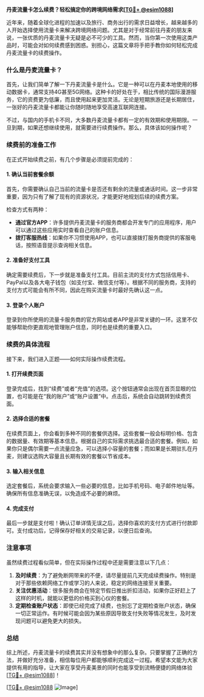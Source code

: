 **丹麦流量卡怎么续费？轻松搞定你的跨境网络需求[[TG💪+ @esim1088](https://t.me/s/esim1088)]**

近年来，随着全球化进程的加速以及旅行、商务出行的需求日益增长，越来越多的人开始选择使用流量卡来解决跨境网络问题。尤其是对于经常前往丹麦的朋友来说，一张优质的丹麦流量卡无疑是必不可少的工具。然而，当你第一次使用这类产品时，可能会对如何续费感到困惑。别担心，这篇文章将手把手教你如何轻松完成丹麦流量卡的续费操作。

### 什么是丹麦流量卡？

首先，让我们简单了解一下丹麦流量卡是什么。它是一种可以在丹麦本地使用的移动数据卡，通常支持4G甚至5G网络。这种卡的好处在于，相比传统的国际漫游服务，它的资费更为低廉，而且使用起来更加灵活。无论是短期旅游还是长期居住，一张好的丹麦流量卡都能让你随时随地享受高速互联网连接。

不过，与国内的手机卡不同，大多数丹麦流量卡都有一定的有效期和使用期限。一旦到期，如果还想继续使用，就需要进行续费操作。那么，具体该如何操作呢？

### 续费前的准备工作

在正式开始续费之前，有几个步骤是必须提前完成的：

#### 1. 确认当前套餐余额
首先，你需要确认自己当前的流量卡是否还有剩余的流量或通话时间。这一步非常重要，因为只有了解了现有的资源状况，才能更好地规划后续的续费方案。

检查方式有两种：
- **通过官方APP**：许多提供丹麦流量卡的服务商都会开发专门的应用程序，用户可以通过这些应用实时查看自己的账户信息。
- **拨打客服热线**：如果你不习惯使用APP，也可以直接拨打服务商提供的客服电话，按照语音提示查询相关信息。

#### 2. 准备好支付工具
确定需要续费后，下一步就是准备支付工具。目前主流的支付方式包括信用卡、PayPal以及各大电子钱包（如支付宝、微信支付等）。根据不同的服务商，支持的支付方式可能会有所不同，因此在购买流量卡时最好先确认这一点。

#### 3. 登录个人账户
登录到你所使用的流量卡服务商的官方网站或者APP是非常关键的一环。这里不仅能够帮助你更直观地管理账户信息，同时也是续费的重要入口。

### 续费的具体流程

接下来，我们进入正题——如何实际操作续费流程。

#### 1. 打开续费页面
登录完成后，找到“续费”或者“充值”的选项。这个按钮通常会出现在首页显眼的位置，也可能是在“我的账户”或“账户设置”中。点击后，系统会自动跳转到续费页面。

#### 2. 选择合适的套餐
在续费页面上，你会看到多种不同的套餐供选择。这些套餐一般会标明价格、包含的数据量、有效期等基本信息。根据自己的实际需求挑选最合适的套餐。例如，如果你只是偶尔需要一点流量应急，可以选择小容量的套餐；而如果是长期驻扎在丹麦，则建议选购大容量且长期有效的套餐以节省成本。

#### 3. 输入相关信息
选定套餐后，系统会要求输入一些必要的信息，比如手机号码、电子邮件地址等。确保所有信息准确无误，以免造成不必要的麻烦。

#### 4. 完成支付
最后一步就是支付啦！确认订单详情无误之后，选择你喜欢的支付方式进行付款即可。支付成功后，记得保存好相关的交易记录，以便日后查询。

### 注意事项

虽然续费过程看似简单，但在实际操作过程中还是需要注意以下几点：

1. **及时续费**：为了避免断网带来的不便，请尽量提前几天完成续费操作。特别是对于那些依赖网络工作或学习的人来说，稳定的网络连接至关重要。
2. **关注优惠活动**：很多服务商会在特定节假日推出折扣活动，如果你正好赶上了这样的时机，就能以更低的价格买到心仪的套餐。
3. **定期检查账户状态**：即使已经完成了续费，也别忘了定期检查账户状态，确保一切正常运作。有时候可能会因为某些原因导致支付失败等情况发生，及时发现问题可以避免更大的损失。

### 总结

综上所述，丹麦流量卡的续费其实并没有想象中的那么复杂。只要掌握了正确的方法，并做好充分准备，相信每位用户都能够顺利完成这一过程。希望本文能为大家提供有用的指导，让大家在享受丹麦美景的同时也能享受到流畅便捷的网络体验[[TG💪+ @esim1088](https://t.me/s/esim1088)]！

[[TG💪+ @esim1088](https://t.me/s/esim1088) ![Image](https://i.postimg.cc/4NQfJmqS/Snipaste-2025-05-13-00-14-12.png)]